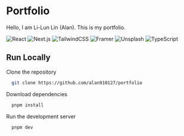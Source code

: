 # Portfolio

Hello, I am Li-Lun Lin (Alan). This is my portfolio.

![React](https://img.shields.io/badge/React-20232A?style=for-the-badge&logo=react&logoColor=61DAFB)
![Next.js](https://img.shields.io/badge/next.js-000000?style=for-the-badge&logo=nextdotjs&logoColor=white)
![TailwindCSS](https://img.shields.io/badge/Tailwind_CSS-38B2AC?style=for-the-badge&logo=tailwind-css&logoColor=white)
![Framer](https://img.shields.io/badge/Framer-black?style=for-the-badge&logo=framer&logoColor=blue)
![Unsplash](https://img.shields.io/badge/Unsplash-000000?style=for-the-badge&logo=Unsplash&logoColor=white)
![TypeScript](https://img.shields.io/badge/TypeScript-007ACC?style=for-the-badge&logo=typescript&logoColor=white)

## Run Locally

Clone the repository

```bash
  git clone https://github.com/alan910127/portfolio
```

Download dependencies

```bash
  pnpm install
```

Run the development server

```bash
  pnpm dev
```
